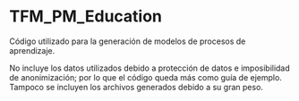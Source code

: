 # TFM_PM_Education
Código utilizado para la generación de modelos de procesos de aprendizaje.

No incluye los datos utilizados debido a protección de datos e imposibilidad de anonimización; por lo que el código queda más como guía de ejemplo.
Tampoco se incluyen los archivos generados debido a su gran peso.
